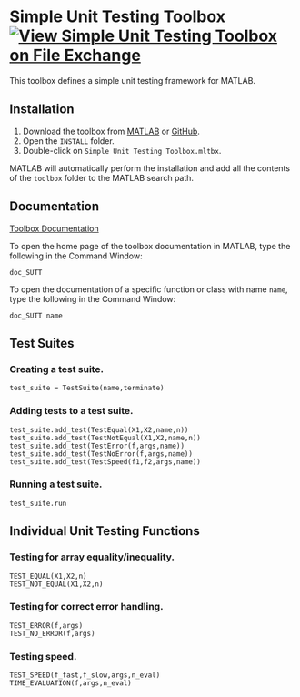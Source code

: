 # Simple Unit Testing Toolbox [![View Simple Unit Testing Toolbox on File Exchange](https://www.mathworks.com/matlabcentral/images/matlab-file-exchange.svg)](https://www.mathworks.com/matlabcentral/fileexchange/122777-simple-unit-testing-toolbox)

This toolbox defines a simple unit testing framework for MATLAB.

## Installation

1. Download the toolbox from [MATLAB](https://www.mathworks.com/matlabcentral/fileexchange/122777-simple-unit-testing-toolbox) or [GitHub](https://github.com/tamaskis/Simple_Unit_Testing_Toolbox-MATLAB).
2. Open the `INSTALL` folder.
3. Double-click on `Simple Unit Testing Toolbox.mltbx`.

MATLAB will automatically perform the installation and add all the contents of the `toolbox` folder to the MATLAB search path.

## Documentation

[Toolbox Documentation](https://tamaskis.github.io/Simple_Unit_Testing_Toolbox-MATLAB)

To open the home page of the toolbox documentation in MATLAB, type the following in the Command Window:

```
doc_SUTT
```

To open the documentation of a specific function or class with name `name`, type the following in the Command Window:

```
doc_SUTT name
```

## Test Suites

### Creating a test suite.

`test_suite = TestSuite(name,terminate)`

### Adding tests to a test suite.

`test_suite.add_test(TestEqual(X1,X2,name,n))`\
`test_suite.add_test(TestNotEqual(X1,X2,name,n))`\
`test_suite.add_test(TestError(f,args,name))`\
`test_suite.add_test(TestNoError(f,args,name))`\
`test_suite.add_test(TestSpeed(f1,f2,args,name))`

### Running a test suite.

`test_suite.run`


## Individual Unit Testing Functions

### Testing for array equality/inequality.

`TEST_EQUAL(X1,X2,n)`\
`TEST_NOT_EQUAL(X1,X2,n)`

### Testing for correct error handling.
`TEST_ERROR(f,args)`\
`TEST_NO_ERROR(f,args)`

### Testing speed.
`TEST_SPEED(f_fast,f_slow,args,n_eval)`\
`TIME_EVALUATION(f,args,n_eval)`